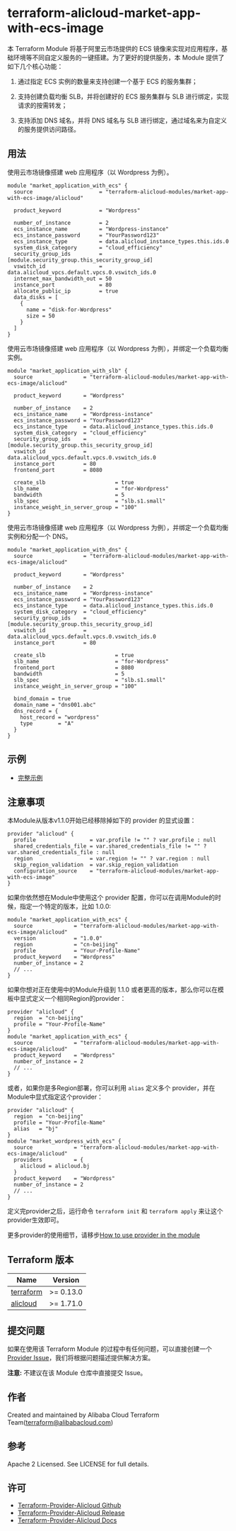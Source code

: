 terraform-alicloud-market-app-with-ecs-image
=====================================================================

本 Terraform Module 将基于阿里云市场提供的 ECS 镜像来实现对应用程序，基础环境等不同自定义服务的一键搭建。为了更好的提供服务，本 Module 提供了如下几个核心功能：

1. 通过指定 ECS 实例的数量来支持创建一个基于 ECS 的服务集群；

2. 支持创建负载均衡 SLB，并将创建好的 ECS 服务集群与 SLB 进行绑定，实现请求的按需转发；

3. 支持添加 DNS 域名，并将 DNS 域名与 SLB 进行绑定，通过域名来为自定义的服务提供访问路径。

## 用法

使用云市场镜像搭建 web 应用程序（以 Wordpress 为例）。

```hcl
module "market_application_with_ecs" {
  source                     = "terraform-alicloud-modules/market-app-with-ecs-image/alicloud"

  product_keyword            = "Wordpress"

  number_of_instance         = 2
  ecs_instance_name          = "Wordpress-instance"
  ecs_instance_password      = "YourPassword123"
  ecs_instance_type          = data.alicloud_instance_types.this.ids.0
  system_disk_category       = "cloud_efficiency"
  security_group_ids         = [module.security_group.this_security_group_id]
  vswitch_id                 = data.alicloud_vpcs.default.vpcs.0.vswitch_ids.0
  internet_max_bandwidth_out = 50
  instance_port              = 80
  allocate_public_ip         = true
  data_disks = [
    {
      name = "disk-for-Wordpress"
      size = 50
    }
  ]
}
```
使用云市场镜像搭建 web 应用程序（以 Wordpress 为例），并绑定一个负载均衡实例。

```hcl
module "market_application_with_slb" {
  source                = "terraform-alicloud-modules/market-app-with-ecs-image/alicloud"

  product_keyword       = "Wordpress"

  number_of_instance    = 2
  ecs_instance_name     = "Wordpress-instance"
  ecs_instance_password = "YourPassword123"
  ecs_instance_type     = data.alicloud_instance_types.this.ids.0
  system_disk_category  = "cloud_efficiency"
  security_group_ids    = [module.security_group.this_security_group_id]
  vswitch_id            = data.alicloud_vpcs.default.vpcs.0.vswitch_ids.0
  instance_port         = 80
  frontend_port         = 8080

  create_slb                      = true
  slb_name                        = "for-Wordpress"
  bandwidth                       = 5
  slb_spec                        = "slb.s1.small"
  instance_weight_in_server_group = "100"
}
```

使用云市场镜像搭建 web 应用程序（以 Wordpress 为例），并绑定一个负载均衡实例和分配一个 DNS。

```hcl
module "market_application_with_dns" {
  source                = "terraform-alicloud-modules/market-app-with-ecs-image/alicloud"

  product_keyword       = "Wordpress"

  number_of_instance    = 2
  ecs_instance_name     = "Wordpress-instance"
  ecs_instance_password = "YourPassword123"
  ecs_instance_type     = data.alicloud_instance_types.this.ids.0
  system_disk_category  = "cloud_efficiency"
  security_group_ids    = [module.security_group.this_security_group_id]
  vswitch_id            = data.alicloud_vpcs.default.vpcs.0.vswitch_ids.0
  instance_port         = 80

  create_slb                      = true
  slb_name                        = "for-Wordpress"
  frontend_port                   = 8080
  bandwidth                       = 5
  slb_spec                        = "slb.s1.small"
  instance_weight_in_server_group = "100"

  bind_domain = true
  domain_name = "dns001.abc"
  dns_record = {
    host_record = "wordpress"
    type        = "A"
  }
}
```

## 示例

* [完整示例](https://github.com/terraform-alicloud-modules/terraform-alicloud-market-app-with-ecs-image/tree/master/examples/complete)

## 注意事项
本Module从版本v1.1.0开始已经移除掉如下的 provider 的显式设置：

```hcl
provider "alicloud" {
  profile                 = var.profile != "" ? var.profile : null
  shared_credentials_file = var.shared_credentials_file != "" ? var.shared_credentials_file : null
  region                  = var.region != "" ? var.region : null
  skip_region_validation  = var.skip_region_validation
  configuration_source    = "terraform-alicloud-modules/market-app-with-ecs-image"
}
```

如果你依然想在Module中使用这个 provider 配置，你可以在调用Module的时候，指定一个特定的版本，比如 1.0.0:

```hcl
module "market_application_with_ecs" {
  source             = "terraform-alicloud-modules/market-app-with-ecs-image/alicloud"
  version            = "1.0.0"
  region             = "cn-beijing"
  profile            = "Your-Profile-Name"
  product_keyword    = "Wordpress"
  number_of_instance = 2
  // ...
}
```

如果你想对正在使用中的Module升级到 1.1.0 或者更高的版本，那么你可以在模板中显式定义一个相同Region的provider：
```hcl
provider "alicloud" {
  region  = "cn-beijing"
  profile = "Your-Profile-Name"
}
module "market_application_with_ecs" {
  source             = "terraform-alicloud-modules/market-app-with-ecs-image/alicloud"
  product_keyword    = "Wordpress"
  number_of_instance = 2
  // ...
}
```
或者，如果你是多Region部署，你可以利用 `alias` 定义多个 provider，并在Module中显式指定这个provider：

```hcl
provider "alicloud" {
  region  = "cn-beijing"
  profile = "Your-Profile-Name"
  alias   = "bj"
}
module "market_wordpress_with_ecs" {
  source             = "terraform-alicloud-modules/market-app-with-ecs-image/alicloud"
  providers          = {
    alicloud = alicloud.bj
  }
  product_keyword    = "Wordpress"
  number_of_instance = 2
  // ...
}
```

定义完provider之后，运行命令 `terraform init` 和 `terraform apply` 来让这个provider生效即可。

更多provider的使用细节，请移步[How to use provider in the module](https://www.terraform.io/docs/language/modules/develop/providers.html#passing-providers-explicitly)

## Terraform 版本

| Name | Version |
|------|---------|
| <a name="requirement_terraform"></a> [terraform](#requirement\_terraform) | >= 0.13.0 |
| <a name="requirement_alicloud"></a> [alicloud](#requirement\_alicloud) | >= 1.71.0 |

提交问题
-------
如果在使用该 Terraform Module 的过程中有任何问题，可以直接创建一个 [Provider Issue](https://github.com/terraform-providers/terraform-provider-alicloud/issues/new)，我们将根据问题描述提供解决方案。

**注意:** 不建议在该 Module 仓库中直接提交 Issue。

作者
-------
Created and maintained by Alibaba Cloud Terraform Team(terraform@alibabacloud.com)

参考
----
Apache 2 Licensed. See LICENSE for full details.

许可
---------
* [Terraform-Provider-Alicloud Github](https://github.com/terraform-providers/terraform-provider-alicloud)
* [Terraform-Provider-Alicloud Release](https://releases.hashicorp.com/terraform-provider-alicloud/)
* [Terraform-Provider-Alicloud Docs](https://www.terraform.io/docs/providers/alicloud/index.html)
